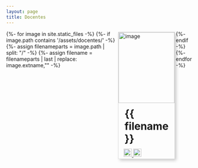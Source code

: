```yaml
---
layout: page
title: Docentes
---
```

<style>
.gallery {
  display: flex;
}

.card {
  border: 1px solid #dadada;
  box-shadow: 4px 4px 8px 0 rgba(0, 0, 0, 0.2);
  transition: 0.2s;
  width: 50%;
  margin: 3px;
}

.card h1 {
  padding: 2px;
  margin: 8px 0;
}

.card:hover {
  box-shadow: 8px 8px 16px 0 rgba(0, 0, 0, 0.2);
}

.card .container {
  padding: 2px 14px;
}

.card .profile {
    width: 100%;
    height: 20vw;
    object-fit: cover;
}
</style>
<div class="gallery">
{%- for image in site.static_files -%}
  {%- if image.path contains '/assets/docentes/' -%}
    {%- assign filenameparts = image.path | split: "/" -%}
    {%- assign filename = filenameparts | last | replace: image.extname,"" -%}
    <div class="card">
      <img src="{{image.path | relative_url }}" alt="image" class="profile" style="width:100%"/>
      <div class="container">
        <h1>{{ filename }}</h1>
        <a href="#">
          <img alt="{{filename}}" width="22px" src="https://icongr.am/fontawesome/github.svg?size=128&color=4a4a48" />
        </a>
        <a href="#">
          <img alt="{{filename}}" width="22px" src="https://icongr.am/clarity/email.svg?size=128&color=4a4a48" />
        </a>
      </div>
    </div>
  {%- endif -%}
{%- endfor -%}
</div>